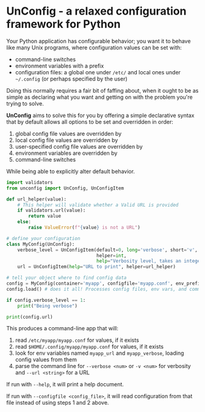 # UnConfig - a relaxed configuration framework for Python

Your Python application has configurable behavior; you want it to behave like
many Unix programs, where configuration values can be set with:

* command-line switches
* environment variables with a prefix
* configuration files: a global one under `/etc/` and local ones under
  `~/.config` (or perhaps specified by the user)

Doing this normally requires a fair bit of faffing about, when it ought to be
as simple as declaring what you want and getting on with the problem you're
trying to solve.

**UnConfig** aims to solve this for you by offering a simple declarative
syntax that by default allows all options to be set and overridden in order:

1. global config file values are overridden by
2. local config file values are overridden by
3. user-specified config file values are overridden by
4. environment variables are overridden by
5. command-line switches

While being able to explicitly alter default behavior.

```python
import validators
from unconfig import UnConfig, UnConfigItem

def url_helper(value):
	# This helper will validate whether a Valid URL is provided
	if validators.url(value):
		return value
	else:
		raise ValueError(f"{value} is not a URL")

# define your configuration
class MyConfig(UnConfig):
	verbose_level = UnConfigItem(default=0, long='verbose', short='v',
								 helper=int,
								 help="Verbosity level, takes an integer")
	url = UnConfigItem(help="URL to print", helper=url_helper)

# tell your object where to find config data
config = MyConfig(container='myapp', configfile='myapp.conf', env_prefix="myapp_")
config.load() # does it all! Processes config files, env vars, and command options

if config.verbose_level == 1:
	print("Being verbose")

print(config.url)

```

This produces a command-line app that will:

1. read `/etc/myapp/myapp.conf` for values, if it exists
2. read `$HOME/.config/myapp/myapp.conf` for values, if it exists
3. look for env variables named `myapp_url` and `myapp_verbose`, loading
   config values from them
4. parse the command line for `--verbose <num>` or `-v <num>` for verbosity
   and `--url <string>` for a URL

If run with `--help`, it will print a help document.

If run with `--configfile <config_file>`, it will read configuration from that file instead of
using steps 1 and 2 above.